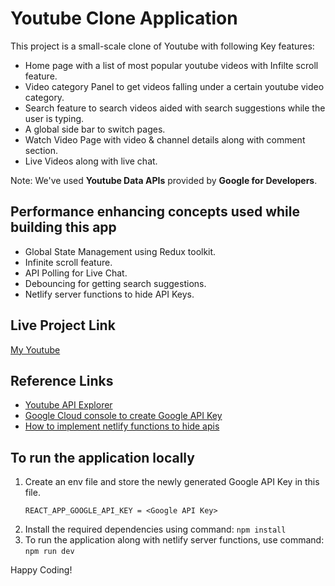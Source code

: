 # Youtube Clone Application

This project is a small-scale clone of Youtube with following Key features:
- Home page with a list of most popular youtube videos with Infilte scroll feature.
- Video category Panel to get videos falling under a certain youtube video category.
- Search feature to search videos aided with search suggestions while the user is typing.
- A global side bar to switch pages.
- Watch Video Page with video & channel details along with comment section.
- Live Videos along with live chat.

Note: We've used **Youtube Data APIs** provided by **Google for Developers**.

## Performance enhancing concepts used while building this app
- Global State Management using Redux toolkit.
- Infinite scroll feature.
- API Polling for Live Chat.
- Debouncing for getting search suggestions.
- Netlify server functions to hide API Keys.

## Live Project Link 
[My Youtube](https://nitz-youtube-clone.netlify.app/)

## Reference Links
- [Youtube API Explorer](https://developers.google.com/youtube/v3/docs/?apix=true)
- [Google Cloud console to create Google API Key](https://console.cloud.google.com/)
- [How to implement netlify functions to hide apis](https://www.freecodecamp.org/news/hide-api-keys-in-frontend-apps-using-netlify-functions/)
  
## To run the application locally
1. Create an env file and store the newly generated Google API Key in this file.
    ```
    REACT_APP_GOOGLE_API_KEY = <Google API Key>
    ```
2. Install the required dependencies using command: `npm install`
3. To run the application along with netlify server functions, use command: `npm run dev`

Happy Coding!

  
  
